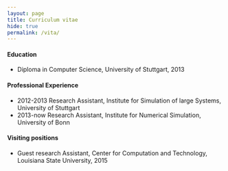 ```yaml
---
layout: page
title: Curriculum vitae
hide: true
permalink: /vita/
---
```

#### Education

* Diploma in Computer Science, University of Stuttgart, 2013

#### Professional Experience
* 2012-2013 Research Assistant, Institute for Simulation of large Systems, University of Stuttgart
* 2013-now  Research Assistant, Institute for Numerical Simulation, University of Bonn

#### Visiting positions
* Guest research Assistant, Center for Computation and Technology, Louisiana State University, 2015


